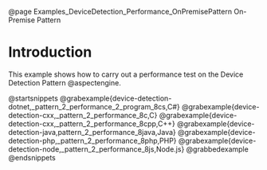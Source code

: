 @page Examples_DeviceDetection_Performance_OnPremisePattern On-Premise Pattern

# Introduction

This example shows how to carry out a performance test on the Device Detection Pattern @aspectengine.

@startsnippets
@grabexample{device-detection-dotnet,_pattern_2_performance_2_program_8cs,C#}
@grabexample{device-detection-cxx,_pattern_2_performance_8c,C}
@grabexample{device-detection-cxx,_pattern_2_performance_8cpp,C++}
@grabexample{device-detection-java,pattern_2_performance_8java,Java}
@grabexample{device-detection-php,_pattern_2_performance_8php,PHP}
@grabexample{device-detection-node,_pattern_2_performance_8js,Node.js}
@grabbedexample
@endsnippets
